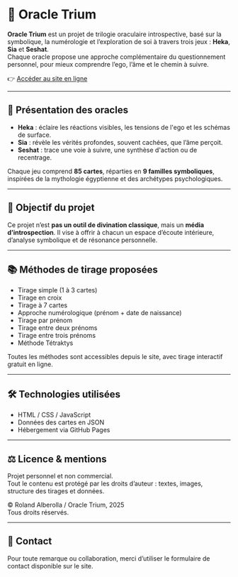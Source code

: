 # 🔮 Oracle Trium

**Oracle Trium** est un projet de trilogie oraculaire introspective, basé sur la symbolique, la numérologie et l’exploration de soi à travers trois jeux : **Heka**, **Sia** et **Seshat**.  
Chaque oracle propose une approche complémentaire du questionnement personnel, pour mieux comprendre l’ego, l’âme et le chemin à suivre.

👉 [Accéder au site en ligne](https://oracleheka.github.io/oracle_trium/)

---

## 🌌 Présentation des oracles

- **Heka** : éclaire les réactions visibles, les tensions de l'ego et les schémas de surface.
- **Sia** : révèle les vérités profondes, souvent cachées, que l’âme perçoit.
- **Seshat** : trace une voie à suivre, une synthèse d'action ou de recentrage.

Chaque jeu comprend **85 cartes**, réparties en **9 familles symboliques**, inspirées de la mythologie égyptienne et des archétypes psychologiques.

---

## 🧠 Objectif du projet

Ce projet n’est **pas un outil de divination classique**, mais un **média d’introspection**. Il vise à offrir à chacun un espace d’écoute intérieure, d’analyse symbolique et de résonance personnelle.

---

## 📚 Méthodes de tirage proposées

- Tirage simple (1 à 3 cartes)
- Tirage en croix
- Tirage à 7 cartes
- Approche numérologique (prénom + date de naissance)
- Tirage par prénom
- Tirage entre deux prénoms
- Tirage entre trois prénoms
- Méthode Tétraktys

Toutes les méthodes sont accessibles depuis le site, avec tirage interactif gratuit en ligne.

---

## 🛠️ Technologies utilisées

- HTML / CSS / JavaScript
- Données des cartes en JSON
- Hébergement via GitHub Pages

---

## ⚖️ Licence & mentions

Projet personnel et non commercial.  
Tout le contenu est protégé par les droits d’auteur : textes, images, structure des tirages et données.

© Roland Alberolla / Oracle Trium, 2025  
Tous droits réservés.

---

## 💬 Contact

Pour toute remarque ou collaboration, merci d’utiliser le formulaire de contact disponible sur le site.
